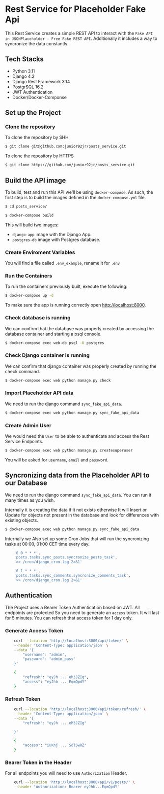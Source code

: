 # Rest Service for Placeholder Fake Api

This Rest Service creates a simple REST API to interact with the `Fake API in JSONPlaceholder - Free Fake REST API`. Additionally it includes a way to syncronize the data constantly.

## Tech Stacks
* Python 3.11
* Django 4.2
* Django Rest Framework 3.14
* PostgrSQL 16.2
* JWT Authentication
* Docker/Docker-Componse

## Set up the Project

### Clone the repository

To clone the repository by SHH

```bash
$ git clone git@github.com:junior92jr/posts_service.git
```

To clone the repository by HTTPS

```bash
$ git clone https://github.com/junior92jr/posts_service.git
```

## Build the API image

To build, test and run this API we'll be using `docker-compose`. As such, the first step
is to build the images defined in the `docker-compose.yml` file.

```bash
$ cd posts_service/
```

```bash
$ docker-compose build
```

This will build two images:

- `django-app` image with the Django App.
- `postgres-db` image with Postgres database.

### Create Enviroment Variables

You will find a file called `.env_example`, rename it for `.env`

### Run the Containers
 
To run the containers previously built, execute the following:
 
```bash
$ docker-compose up -d
```

To make sure the app is running correctly open [http://localhost:8000](http://localhost:8000).

### Check database is running

We can confirm that the database was properly created by accessing the database container
and starting a psql console.

```bash
$ docker-compose exec web-db psql -U postgres
```

### Check Django container is running

We can confirm that django container was properly created by running the check command.

```bash
$ docker-compose exec web python manage.py check
```

### Import Placeholder API data
We need to run the django command `sync_fake_api_data`.

```bash
$ docker-compose exec web python manage.py sync_fake_api_data
```

### Create Admin User
We would need the `User` to be able to authenticate and access the Rest Service Endpoints.

```bash
$ docker-compose exec web python manage.py createsuperuser
```

You will be asked for `username`, `email` and `password`.


## Syncronizing data from the Placeholder API to our Database

We need to run the django command `sync_fake_api_data`. You can run it many times as you wish.

Internally it is creating the data if it not exists otherwise It will Insert or Update for objects not present in the database and look for differences with existing objects.

```bash
$ docker-compose exec web python manage.py sync_fake_api_data
```

Internally we Also set up some Cron Jobs that will run the syncronizing tasks at 00:00, 01:00 CET time every day.

```bash
    '0 0 * * *',
    'posts.tasks.sync_posts.syncronize_posts_task',
    '>> /cron/django_cron.log 2>&1'

    '0 1 * * *',
    'posts.tasks.sync_comments.syncronize_comments_task',
    '>> /cron/django_cron.log 2>&1'
```

## Authentication
The Project uses a Bearer Token Authentication based on JWT. All endpoints are protected So you need to generate an `access` token. It will last for 5 minutes. You can refresh that access token for 1 day only.

### Generate Access Token

```bash
    curl --location 'http://localhost:8000/api/token/' \
    --header 'Content-Type: application/json' \
    --data '{
        "username": "admin",
        "password": "admin_pass"
    }'
```

```bash
    {
        "refresh": "eyJh ... eM3JZIg",
        "access": "eyJhb ... EqmQpdY"
    }
```

### Refresh Token

```bash
    curl --location 'http://localhost:8000/api/token/refresh/' \
    --header 'Content-Type: application/json' \
    --data '{
        "refresh": "eyJh ... eM3JZIg"

    }'
```

```bash
    {
        "access": "iuKnj ... SolSwRZ"
    }
```

### Bearer Token in the Header
For all endpoints you will need to use `Authorization` Header.

```bash
    curl --location 'http://localhost:8000/api/v1/posts/' \
    --header 'Authorization: Bearer eyJhb...EqmQpdY'
```
